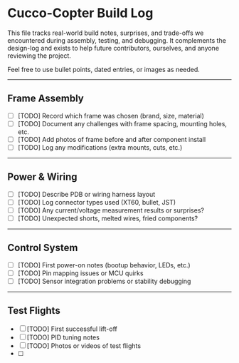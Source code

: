 # Cucco-Copter Build Log

This file tracks real-world build notes, surprises, and trade-offs we encountered during assembly, testing, and debugging. It complements the design-log and exists to help future contributors, ourselves, and anyone reviewing the project.

Feel free to use bullet points, dated entries, or images as needed.

---

## Frame Assembly

- [ ] [TODO] Record which frame was chosen (brand, size, material)
- [ ] [TODO] Document any challenges with frame spacing, mounting holes, etc.
- [ ] [TODO] Add photos of frame before and after component install
- [ ] [TODO] Log any modifications (extra mounts, cuts, etc.)

---

## Power & Wiring

- [ ] [TODO] Describe PDB or wiring harness layout
- [ ] [TODO] Log connector types used (XT60, bullet, JST)
- [ ] [TODO] Any current/voltage measurement results or surprises?
- [ ] [TODO] Unexpected shorts, melted wires, fried components?

---

## Control System

- [ ] [TODO] First power-on notes (bootup behavior, LEDs, etc.)
- [ ] [TODO] Pin mapping issues or MCU quirks
- [ ] [TODO] Sensor integration problems or stability debugging

---

## Test Flights

- [ ] [TODO] First successful lift-off
- [ ] [TODO] PID tuning notes
- [ ] [TODO] Photos or videos of test flights
- [ ]
